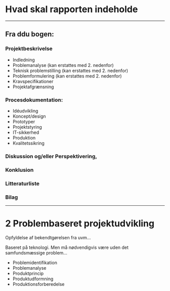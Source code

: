 <h1>Hvad skal rapporten indeholde</h1>

----------------------

## Fra ddu bogen:

### Projektbeskrivelse

- Indledning
- Problemanalyse (kan erstattes med 2. nedenfor)
- Teknisk problemstilling (kan erstattes med 2. nedenfor)
- Problemformulering (kan erstattes med 2. nedenfor)
- Kravspecifikationer
- Projektafgrænsning

### Procesdokumentation:
- Idéudvikling
- Koncept/design
- Prototyper
- Projektstyring
- IT-sikkerhed
- Produktion
- Kvalitetssikring

### Diskussion og/eller Perspektivering,

### Konklusion

### Litteraturliste

### Bilag

------------------------

# 2 Problembaseret projektudvikling 

Opfyldelse af bekendtgørelsen fra uvm...

Baseret på teknologi. Men må nødvendigvis være uden det samfundsmæssige problem... 

- Problemidentifikation
- Problemanalyse
- Produktprincip
- Produktudformning
- Produktionsforberedelse